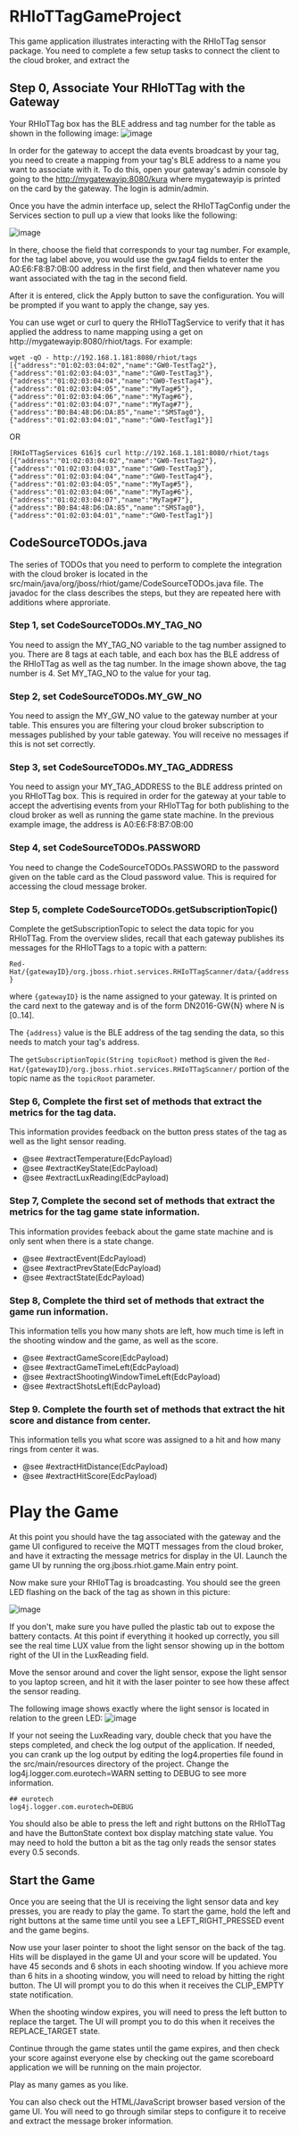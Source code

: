 # RHIoTTagGameProject

This game application illustrates interacting with the RHIoTTag sensor package. You need to complete a few setup tasks to connect the client to the cloud broker, and extract the 

## Step 0, Associate Your RHIoTTag with the Gateway
Your RHIoTTag box has the BLE address and tag number for the table as shown in the following image:
![image](src/main/resources/TagLabel.png)

In order for the gateway to accept the data events broadcast by your tag, you need to create a mapping from your tag's BLE address to a name you want to associate with it. To do this, open your gateway's admin console by going to the [http://mygatewayip:8080/kura](http://mygatewayip:8080/kura) where mygatewayip is printed on the card by the gateway. The login is admin/admin.

Once you have the admin interface up, select the RHIoTTagConfig under the Services section to pull up a view that looks like the following:

![image](src/main/resources/RHIoTTagConfig.png)

In there, choose the field that corresponds to your tag number. For example, for the tag label above, you would use the gw.tag4 fields to enter the A0:E6:F8:B7:0B:00 address in the first field, and then whatever name you want associated with the tag in the second field.

After it is entered, click the Apply button to save the configuration. You will be prompted if you want to apply the change, say yes.

You can use wget or curl to query the RHIoTTagService to verify that it has applied the address to name mapping using a get on http://mygatewayip:8080/rhiot/tags. For example:

`wget -qO - http://192.168.1.181:8080/rhiot/tags
[{"address":"01:02:03:04:02","name":"GW0-TestTag2"},{"address":"01:02:03:04:03","name":"GW0-TestTag3"},{"address":"01:02:03:04:04","name":"GW0-TestTag4"},{"address":"01:02:03:04:05","name":"MyTag#5"},{"address":"01:02:03:04:06","name":"MyTag#6"},{"address":"01:02:03:04:07","name":"MyTag#7"},{"address":"B0:B4:48:D6:DA:85","name":"SMSTag0"},{"address":"01:02:03:04:01","name":"GW0-TestTag1"}]`

OR

`[RHIoTTagServices 616]$ curl http://192.168.1.181:8080/rhiot/tags
[{"address":"01:02:03:04:02","name":"GW0-TestTag2"},{"address":"01:02:03:04:03","name":"GW0-TestTag3"},{"address":"01:02:03:04:04","name":"GW0-TestTag4"},{"address":"01:02:03:04:05","name":"MyTag#5"},{"address":"01:02:03:04:06","name":"MyTag#6"},{"address":"01:02:03:04:07","name":"MyTag#7"},{"address":"B0:B4:48:D6:DA:85","name":"SMSTag0"},{"address":"01:02:03:04:01","name":"GW0-TestTag1"}]`


## CodeSourceTODOs.java
The series of TODOs that you need to perform to complete the integration with the cloud broker is located in the src/main/java/org/jboss/rhiot/game/CodeSourceTODOs.java file. The javadoc for the class describes the steps, but they are repeated here with additions where approriate.

### Step 1, set CodeSourceTODOs.MY_TAG_NO
You need to assign the MY_TAG_NO variable to the tag number assigned to you. There are 8 tags at each table, and each box has the BLE address of the RHIoTTag as well as the tag number. In the image shown above, the tag number is 4. Set MY_TAG_NO to the value for your tag.


### Step 2, set CodeSourceTODOs.MY_GW_NO

You need to assign the MY_GW_NO value to the gateway number at your table. This ensures you are filtering your cloud broker subscription to messages published by your table gateway. You will receive no messages if this is not set correctly.

### Step 3, set CodeSourceTODOs.MY_TAG_ADDRESS

You need to assign your MY_TAG_ADDRESS to the BLE address printed on you RHIoTTag box. This is required in order for the gateway at your table to accept the advertising events from your RHIoTTag for both publishing to the cloud broker as well as running the game state machine. In the previous example image, the address is A0:E6:F8:B7:0B:00

### Step 4, set CodeSourceTODOs.PASSWORD
You need to change the CodeSourceTODOs.PASSWORD to the password given on the table card as the Cloud password value. This is required for accessing the cloud message broker.

### Step 5, complete CodeSourceTODOs.getSubscriptionTopic()

Complete the getSubscriptionTopic to select the data topic for you RHIoTTag. From the overview slides, recall that each gateway publishes its messages for the RHIoTTags to a topic with a pattern:

`Red-Hat/{gatewayID}/org.jboss.rhiot.services.RHIoTTagScanner/data/{address}` 

where `{gatewayID}` is the name assigned to your gateway. It is printed on the card next to the gateway and is of the form DN2016-GW{N} where N is [0..14].

The `{address}` value is the BLE address of the tag sending the data, so this needs to match your tag's address.

The `getSubscriptionTopic(String topicRoot)` method is given the `Red-Hat/{gatewayID}/org.jboss.rhiot.services.RHIoTTagScanner/` portion of the topic name as the `topicRoot` parameter.

### Step 6, Complete the first set of methods that extract the metrics for the tag data. 

This information provides feedback on the button press states of the tag as well as the light sensor reading.

 * @see #extractTemperature(EdcPayload)
 * @see #extractKeyState(EdcPayload)
 * @see #extractLuxReading(EdcPayload)

### Step 7, Complete the second set of methods that extract the metrics for the tag game state information.

This information provides feeback about the game state machine and is only sent when there is a state change.

 * @see #extractEvent(EdcPayload)
 * @see #extractPrevState(EdcPayload)
 * @see #extractState(EdcPayload)


### Step 8, Complete the third set of methods that extract the game run information.

This information tells you how many shots are left, how much time is left in the shooting window and the game, as well as the score.

 * @see #extractGameScore(EdcPayload)
 * @see #extractGameTimeLeft(EdcPayload)
 * @see #extractShootingWindowTimeLeft(EdcPayload)
 * @see #extractShotsLeft(EdcPayload)

### Step 9. Complete the fourth set of methods that extract the hit score and distance from center.

This information tells you what score was assigned to a hit and how many rings from center it was.

 * @see #extractHitDistance(EdcPayload)
 * @see #extractHitScore(EdcPayload)
 

# Play the Game
At this point you should have the tag associated with the gateway and the game UI configured to receive the MQTT messages from the cloud broker, and have it extracting the message metrics for display in the UI.  Launch the game UI by running the org.jboss.rhiot.game.Main entry point.

Now make sure your RHIoTTag is broadcasting. You should see the green LED flashing on the back of the tag as shown in this picture:

![image](src/main/resources/TagLED.gif)

If you don't, make sure you have pulled the plastic tab out to expose the battery contacts. At this point if everything it hooked up correctly, you sill see the real time LUX value from the light sensor showing up in the bottom right of the UI in the LuxReading field.

Move the sensor around and cover the light sensor, expose the light sensor to you laptop screen, and hit it with the laser pointer to see how these affect the sensor reading.

The following image shows exactly where the light sensor is located in relation to the green LED:
![image](src/main/resources/LuxSensor.png)

If your not seeing the LuxReading vary, double check that you have the steps completed, and check the log output of the application. If needed, you can crank up the log output by editing the log4.properties file found in the src/main/resources directory of the project. Change the log4j.logger.com.eurotech=WARN setting to DEBUG to see more information.

```
## eurotech
log4j.logger.com.eurotech=DEBUG
```

You should also be able to press the left and right buttons on the RHIoTTag and have the ButtonState context box display matching state value. You may need to hold the button a bit as the tag only reads the sensor states every 0.5 seconds.


## Start the Game
Once you are seeing that the UI is receiving the light sensor data and key presses, you are ready to play the game. To start the game, hold the left and right buttons at the same time until you see a LEFT_RIGHT_PRESSED event and the game begins.

Now use your laser pointer to shoot the light sensor on the back of the tag. Hits will be displayed in the game UI and your score will be updated. You have 45 seconds and 6 shots in each shooting window. If you achieve more than 6 hits in a shooting window, you will need to reload by hitting the right button. The UI will prompt you to do this when it receives the CLIP_EMPTY state notification.

When the shooting window expires, you will need to press the left button to replace the target. The UI will prompt you to do this when it receives the REPLACE_TARGET state.

Continue through the game states until the game expires, and then check your score against everyone else by checking out the game scoreboard application we will be running on the main projector.

Play as many games as you like.

You can also check out the HTML/JavaScript browser based version of the game UI. You will need to go through similar steps to configure it to receive and extract the message broker information.
